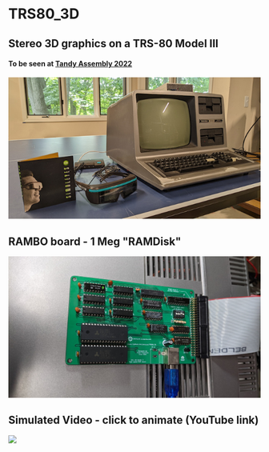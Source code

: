 # TRS80_3D

## Stereo 3D graphics on a TRS-80 Model III

#### To be seen at [Tandy Assembly 2022](http://www.tandyassembly.com/)

![](images/teaser.jpg)

## RAMBO board - 1 Meg "RAMDisk"

![](images/rambo.jpg)

## Simulated Video - click to animate (YouTube link)

[![](https://img.youtube.com/vi/C2Snq5kJTW0/0.jpg)](https://www.youtube.com/watch?v=C2Snq5kJTW0)
